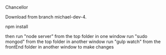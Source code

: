 Chancellor

Download from branch michael-dev-4.

npm install

then run "node server" from the top folder in one window run "sudo mongod" from the top folder in another window run "gulp watch" from the frontEnd folder in another window to make changes
